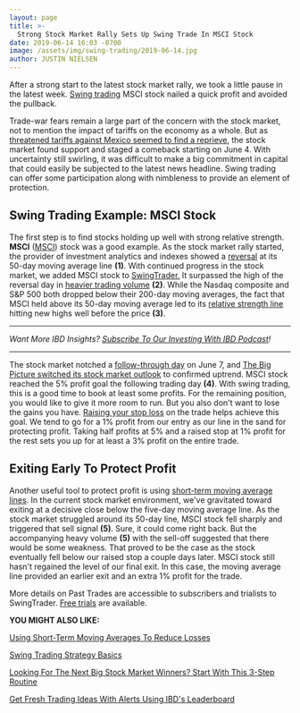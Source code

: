 ```yaml
---
layout: page
title: >-
  Strong Stock Market Rally Sets Up Swing Trade In MSCI Stock
date: 2019-06-14 16:03 -0700
image: /assets/img/swing-trading/2019-06-14.jpg
author: JUSTIN NIELSEN
---
```






After a strong start to the latest stock market rally, we took a little pause in the latest week. [Swing trading](https://www.investors.com/research/swing-trading/swing-trading-strategy-basics/) MSCI stock nailed a quick profit and avoided the pullback.




Trade-war fears remain a large part of the concern with the stock market, not to mention the impact of tariffs on the economy as a whole. But as [threatened tariffs against Mexico seemed to find a reprieve](https://www.investors.com/news/stock-market-rally-mexico-tariffs-buzz-fed-rate-cut-facebook-google-antitrust-fears/), the stock market found support and staged a comeback starting on June 4. With uncertainty still swirling, it was difficult to make a big commitment in capital that could easily be subjected to the latest news headline. Swing trading can offer some participation along with nimbleness to provide an element of protection.


Swing Trading Example: MSCI Stock
---------------------------------


The first step is to find stocks holding up well with strong relative strength. **MSCI** ([MSCI](https://research.investors.com/quote.aspx?symbol=MSCI)) stock was a good example. As the stock market rally started, the provider of investment analytics and indexes showed a [reversal](https://www.investors.com/research/swing-trading/buying-early-but-buying-smart-with-stock-reversals/) at its 50-day moving average line **(1)**. With continued progress in the stock market, we added MSCI stock to [SwingTrader.](http://shop.investors.com/offer/splashresponsive.aspx?id=SwingTrader&src=A011LPH) It surpassed the high of the reversal day in [heavier trading volume](https://www.investors.com/research/swing-trading/how-much-trading-volume-is-enough-in-swing-trades/) **(2)**. While the Nasdaq composite and S&P 500 both dropped below their 200-day moving averages, the fact that MSCI held above its 50-day moving average led to its [relative strength line](https://www.investors.com/how-to-invest/investors-corner/a-stock-breakout-specialty-tool-the-relative-strength-line/) hitting new highs well before the price **(3)**.




---


*Want More IBD Insights? [Subscribe To Our Investing With IBD Podcast](https://www.investors.com/how-to-invest/investing-podcast-how-to-make-more-money-stock-market-top-stocks-stock-charts/)!*




---


The stock market notched a [follow-through day](https://www.investors.com/how-to-invest/investors-corner/what-is-a-follow-through-day/) on June 7, and [The Big Picture switched its stock market outlook](https://www.investors.com/category/market-trend/the-big-picture/) to confirmed uptrend. MSCI stock reached the 5% profit goal the following trading day **(4)**. With swing trading, this is a good time to book at least some profits. For the remaining position, you would like to give it more room to run. But you also don't want to lose the gains you have. [Raising your stop loss](https://www.investors.com/research/swing-trading/a-rule-to-prevent-good-trades-from-going-bad/) on the trade helps achieve this goal. We tend to go for a 1% profit from our entry as our line in the sand for protecting profit. Taking half profits at 5% and a raised stop at 1% profit for the rest sets you up for at least a 3% profit on the entire trade.


Exiting Early To Protect Profit
-------------------------------


Another useful tool to protect profit is using [short-term moving average lines](https://www.investors.com/research/swing-trading/which-moving-average-is-best-for-profiting-on-swing-trades/). In the current stock market environment, we've gravitated toward exiting at a decisive close below the five-day moving average line. As the stock market struggled around its 50-day line, MSCI stock fell sharply and triggered that sell signal **(5)**. Sure, it could come right back. But the accompanying heavy volume **(5)** with the sell-off suggested that there would be some weakness. That proved to be the case as the stock eventually fell below our raised stop a couple days later. MSCI stock still hasn't regained the level of our final exit. In this case, the moving average line provided an earlier exit and an extra 1% profit for the trade.


More details on Past Trades are accessible to subscribers and trialists to SwingTrader. [Free trials](http://shop.investors.com/offer/splashresponsive.aspx?id=SwingTrader&src=A011LPH) are available.


**YOU MIGHT ALSO LIKE:**


[Using Short-Term Moving Averages To Reduce Losses](https://www.investors.com/research/swing-trading/moving-average-cut-your-losses/)


[Swing Trading Strategy Basics](https://www.investors.com/research/swing-trading/swing-trading-strategy-basics/)


[Looking For The Next Big Stock Market Winners? Start With This 3-Step Routine](https://www.investors.com/research/how-to-invest-in-the-stock-market-start-with-a-simple-routine/)


[Get Fresh Trading Ideas With Alerts Using IBD's Leaderboard](https://www.investors.com/product/leaderboard/?artProdLink=Leaderboard)





